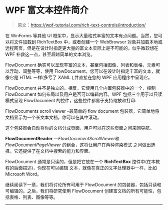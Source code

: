 # WPF 富文本控件简介

> 原文：<https://wpf-tutorial.com/rich-text-controls/introduction/>

在 WinForms 等其他 UI 框架中，显示大量格式丰富的文本有点问题。当然，您可以将文件加载到 RichTextBox 中，或者创建一个 WebBrowser 对象并加载本地或远程网页，但是在设计时指定更大量的富文本实际上是不可能的。似乎微软想在 WPF 补救这一点，甚至超越简单的文本浏览。

FlowDocument 确实可以呈现丰富的文本，甚至包括图像、列表和表格，元素可以浮动、调整等等，使用 FlowDocument，您可以在设计时指定丰富的文本，就像它是 HTML 一样(多亏了 XAML ),并直接在您的 WPF 应用程序中呈现它。

FlowDocument 并不是独立的。相反，它使用几个内置包装器中的一个，控制 FlowDocument 如何布局以及用户是否可以编辑内容。WPF 包括三个用于以只读模式呈现 FlowDocument 的控件，这些控件都易于支持缩放和打印:

FlowDocuments scroll viewer -最简单的 flow document 包装器，它简单地将文档显示为一个长文本文档，你可以在其中滚动。

这个包装器会自动将你的文档分成页面，用户可以在这些页面之间来回导航。

**FlowDocumentReader** —*FlowDocumentScrollViewer*和 *FlowDocumentPageViewer* 的组合，这将让用户在两种渲染模式 之间做出选择。它还提供了在文档中搜索的能力和界面。

<input type="hidden" name="IL_IN_ARTICLE">

FlowDocument 通常是只读的，但是把它放在一个 **RichTextBox** 控件中(在本教程的后面描述)，你现在可以编辑 文本，就像在真正的文字处理器中一样，比如 Microsoft Word。

继续阅读下一章，我们将讨论所有可用于 FlowDocument 的包装器，包括只读和可编辑的。之后，我们将研究使用 FlowDocument 创建富文档的所有可能性，包括表格、列表、图像等等。

* * *